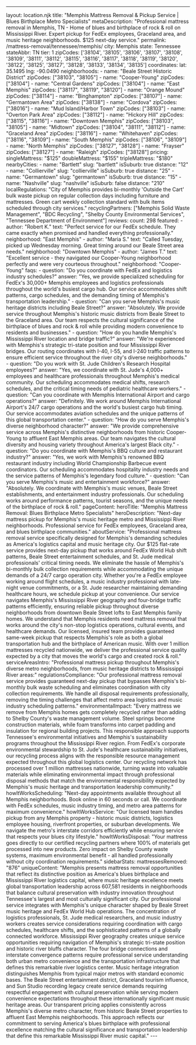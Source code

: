 ---
layout: location.njk
title: "Memphis Mattress Removal & Pickup Service | Blues Birthplace Metro Specialists" metaDescription: "Professional mattress removal in Memphis, TN - Home of blues and birthplace of rock & roll on Mississippi River. Expert pickup for FedEx employees, Graceland area, and music heritage neighborhoods. $125 next-day service."
permalink: /mattress-removal/tennessee/memphis/
city: Memphis state: Tennessee stateAbbr: TN tier: 1 zipCodes: ['38104', '38105', '38106', '38107', '38108', '38109', '38111', '38112', '38115', '38116', '38117', '38118', '38119', '38120', '38122', '38125', '38127', '38128', '38133', '38134', '38135'] coordinates: lat: 35.1495 lng: -90.0490 neighborhoods: - name: "Beale Street Historic District" zipCodes: ["38103", "38105"] - name: "Cooper-Young" zipCodes: ["38104"] - name: "Central Gardens" zipCodes: ["38104"] - name: "East Memphis" zipCodes: ["38117", "38119", "38120"] - name: "Orange Mound" zipCodes: ["38114"] - name: "Binghampton" zipCodes: ["38107"] - name: "Germantown Area" zipCodes: ["38138"] - name: "Cordova" zipCodes: ["38016"] - name: "Mud Island/Harbor Town" zipCodes: ["38103"] - name: "Overton Park Area" zipCodes: ["38112"] - name: "Hickory Hill" zipCodes: ["38115", "38116"] - name: "Downtown Memphis" zipCodes: ["38103", "38105"] - name: "Midtown" zipCodes: ["38104", "38111", "38112"] - name: "Graceland Area" zipCodes: ["38116"] - name: "Whitehaven" zipCodes: ["38116", "38109"] - name: "South Memphis" zipCodes: ["38106", "38109"] - name: "North Memphis" zipCodes: ["38127", "38128"] - name: "Frayser" zipCodes: ["38127"] - name: "Raleigh" zipCodes: ["38128"] pricing: singleMattress: "$125" doubleMattress: "$155" tripleMattress: "$180" nearbyCities: - name: "Bartlett" slug: "bartlett" isSuburb: true distance: "12" - name: "Collierville" slug: "collierville" isSuburb: true distance: "25" - name: "Germantown" slug: "germantown" isSuburb: true distance: "15" - name: "Nashville" slug: "nashville" isSuburb: false distance: "210" localRegulations: "City of Memphis provides bi-monthly 'Outside the Cart' bulk waste pickup on regular collection days including furniture and mattresses. Green cart weekly collection standard with bulk items scheduled through city services." recyclingPartners: ["Memphis Solid Waste Management", "BDC Recycling", "Shelby County Environmental Services", "Tennessee Department of Environment"] reviews: count: 298 featured: - author: "Robert K." text: "Perfect service for our FedEx schedule. They came exactly when promised and handled everything professionally." neighborhood: "East Memphis" - author: "Maria S." text: "Called Tuesday, picked up Wednesday morning. Great timing around our Beale Street area needs." neighborhood: "Downtown Memphis" - author: "James T." text: "Excellent service - they navigated our Cooper-Young neighborhood perfectly and were very courteous throughout." neighborhood: "Cooper-Young" faqs: - question: "Do you coordinate with FedEx and logistics industry schedules?" answer: "Yes, we provide specialized scheduling for FedEx's 30,000+ Memphis employees and logistics professionals throughout the world's busiest cargo hub. Our service accommodates shift patterns, cargo schedules, and the demanding timing of Memphis's transportation leadership." - question: "Can you serve Memphis's music heritage districts including Beale Street?" answer: "Absolutely. We provide service throughout Memphis's historic music districts from Beale Street to the Graceland area. Our team respects the cultural significance of the birthplace of blues and rock & roll while providing modern convenience to residents and businesses." - question: "How do you handle Memphis's Mississippi River location and bridge traffic?" answer: "We're experienced with Memphis's strategic tri-state position and four Mississippi River bridges. Our routing coordinates with I-40, I-55, and I-240 traffic patterns to ensure efficient service throughout the river city's diverse neighborhoods." - question: "Do you work with St. Jude Children's Research Hospital employees?" answer: "Yes, we coordinate with St. Jude's 4,000+ employees and healthcare professionals throughout Memphis's medical community. Our scheduling accommodates medical shifts, research schedules, and the critical timing needs of pediatric healthcare workers." - question: "Can you coordinate with Memphis International Airport and cargo operations?" answer: "Definitely. We work around Memphis International Airport's 24/7 cargo operations and the world's busiest cargo hub timing. Our service accommodates aviation schedules and the unique patterns of this global transportation center." - question: "How do you serve Memphis's diverse neighborhood character?" answer: "We provide comprehensive service across Memphis's distinctive neighborhoods from historic Cooper-Young to affluent East Memphis areas. Our team navigates the cultural diversity and housing variety throughout America's largest Black city." - question: "Do you coordinate with Memphis's BBQ culture and restaurant industry?" answer: "Yes, we work with Memphis's renowned BBQ restaurant industry including World Championship Barbecue event coordinators. Our scheduling accommodates hospitality industry needs and the service patterns of Memphis's legendary food culture." - question: "Can you serve Memphis's music and entertainment workforce?" answer: "Absolutely. We coordinate with Memphis's music venues, Beale Street establishments, and entertainment industry professionals. Our scheduling works around performance patterns, tourist seasons, and the unique needs of the birthplace of rock & roll." pageContent: heroTitle: "Memphis Mattress Removal: Blues Birthplace Metro Specialists" heroDescription: "Next-day mattress pickup for Memphis's music heritage metro and Mississippi River neighborhoods. Professional service for FedEx employees, Graceland area, and blues birthplace communities." aboutService: "Professional mattress removal service specifically designed for Memphis's demanding schedules as America's logistics capital and music heritage city. Our $125 flat-rate service provides next-day pickup that works around FedEx World Hub shift patterns, Beale Street entertainment schedules, and St. Jude medical professionals' critical timing needs. We eliminate the hassle of Memphis's bi-monthly bulk collection requirements while accommodating the unique demands of a 24/7 cargo operation city. Whether you're a FedEx employee working around flight schedules, a music industry professional with late-night venue commitments, or a St. Jude researcher maintaining demanding healthcare hours, we schedule pickup at your convenience. Our service navigates Memphis's Mississippi River geography and four-bridge traffic patterns efficiently, ensuring reliable pickup throughout diverse neighborhoods from downtown Beale Street lofts to East Memphis family homes. We understand that Memphis residents need mattress removal that works around the city's non-stop logistics operations, cultural events, and healthcare demands. Our licensed, insured team provides guaranteed same-week pickup that respects Memphis's role as both a global transportation hub and the birthplace of American music. With over 1 million mattresses recycled nationwide, we deliver the professional service quality expected by a city that moves the world's cargo and created rock & roll." serviceAreasIntro: "Professional mattress pickup throughout Memphis's diverse metro neighborhoods, from music heritage districts to Mississippi River areas:" regulationsCompliance: "Our professional mattress removal service provides guaranteed next-day pickup that bypasses Memphis's bi-monthly bulk waste scheduling and eliminates coordination with city collection requirements. We handle all disposal requirements professionally, removing the timing challenges that affect metro area logistics and music industry scheduling patterns." environmentalImpact: "Every mattress we remove from Memphis homes gets completely recycled rather than adding to Shelby County's waste management volume. Steel springs become construction materials, while foam transforms into carpet padding and insulation for regional building projects. This responsible approach supports Tennessee's environmental initiatives and Memphis's sustainability programs throughout the Mississippi River region. From FedEx's corporate environmental stewardship to St. Jude's healthcare sustainability initiatives, our recycling process aligns with the responsible resource management expected throughout this global logistics center. Our recycling network has processed over 1 million mattresses nationwide, turning waste into valuable materials while eliminating environmental impact through professional disposal methods that match the environmental responsibility expected by Memphis's music heritage and transportation leadership community." howItWorksScheduling: "Next-day appointments available throughout all Memphis neighborhoods. Book online in 60 seconds or call. We coordinate with FedEx schedules, music industry timing, and metro area patterns for maximum convenience." howItWorksService: "Our licensed team handles pickup from any Memphis property - historic music districts, logistics employee housing, riverfront properties, or suburban developments. We navigate the metro's interstate corridors efficiently while ensuring service that respects your blues city lifestyle." howItWorksDisposal: "Your mattress goes directly to our certified recycling partners where 100% of materials get processed into new products. Zero impact on Shelby County waste systems, maximum environmental benefit - all handled professionally without city coordination requirements." sidebarStats: mattressesRemoved: "876" uniqueContent: "Memphis presents mattress removal opportunities that reflect its distinctive position as America's blues birthplace and Mississippi River logistics capital, where music heritage excellence meets global transportation leadership across 607,581 residents in neighborhoods that balance cultural preservation with industry innovation throughout Tennessee's largest and most culturally significant city. Our professional service integrates with Memphis's unique character shaped by Beale Street music heritage and FedEx World Hub operations. The concentration of logistics professionals, St. Jude medical researchers, and music industry workers creates service considerations requiring coordination with cargo schedules, healthcare shifts, and the sophisticated patterns of a globally connected workforce. Mississippi River geography creates unique service opportunities requiring navigation of Memphis's strategic tri-state position and historic river bluffs character. The four bridge connections and interstate convergence patterns require professional service understanding both urban metro convenience and the transportation infrastructure that defines this remarkable river logistics center. Music heritage integration distinguishes Memphis from typical major metros with standard economic bases. The Beale Street entertainment district, Graceland tourism influence, and Sun Studio recording legacy create service demands requiring respectful engagement with cultural preservation while serving modern convenience expectations throughout these internationally significant music heritage areas. Our transparent pricing applies consistently across Memphis's diverse metro character, from historic Beale Street properties to affluent East Memphis neighborhoods. This approach reflects our commitment to serving America's blues birthplace with professional excellence matching the cultural significance and transportation leadership that define this remarkable Mississippi River music capital." ---